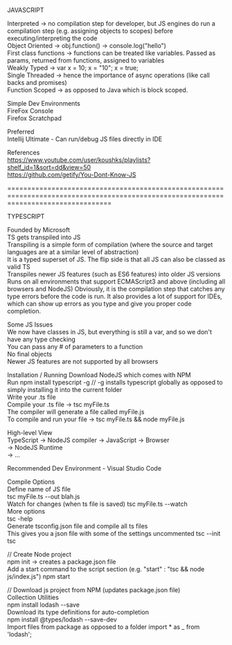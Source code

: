 JAVASCRIPT
 
Interpreted -> no compilation step for developer, but JS engines do run a compilation step (e.g. assigning objects to scopes) before executing/interpreting the code  
Object Oriented -> obj.function() -> console.log("hello")  
First class functions -> functions can be treated like variables. Passed as params, returned from functions, assigned to variables  
Weakly Typed -> var x = 10; x = "10"; x = true;  
Single Threaded -> hence the importance of async operations (like call backs and promises)  
Function Scoped -> as opposed to Java which is block scoped.  

Simple Dev Environments  
    FireFox Console  
    Firefox Scratchpad  
    
Preferred  
	Intellij Ultimate - Can run/debug JS files directly in IDE
    
References  
https://www.youtube.com/user/koushks/playlists?shelf_id=1&sort=dd&view=50  
https://github.com/getify/You-Dont-Know-JS  

======================================================================================================================================

TYPESCRIPT  

Founded by Microsoft  
TS gets transpiled into JS  
Transpiling is a simple form of compilation (where the source and target languages are at a similar level of abstraction)  
It is a typed superset of JS. The flip side is that all JS can also be classed as valid TS  
Transpiles newer JS features (such as ES6 features) into older JS versions  
Runs on all environments that support ECMAScript3 and above (including all browsers and NodeJS) 
Obviously, it is the compilation step that catches any type errors before the code is run.
It also provides a lot of support for IDEs, which can show up errors as you type and give you proper code completion.

Some JS Issues  
We now have classes in JS, but everything is still a var, and so we don't have any type checking  
You can pass any # of parameters to a function  
No final objects  
Newer JS features are not supported by all browsers  

Installation / Running
Download NodeJS which comes with NPM  
Run npm install typescript -g  // -g installs typescript globally as opposed to simply installing it into the current folder  
Write your .ts file  
Compile your .ts file -> tsc myFile.ts  
The compiler will generate a file called myFile.js  
To compile and run your file -> tsc myFile.ts && node myFile.js  

High-level View    
TypeScript	->	NodeJS compiler	->	JavaScript	-> Browser  
												-> NodeJS Runtime  
												-> ...  

Recommended Dev Environment - Visual Studio Code  

Compile Options  
Define name of JS file  
	tsc myFile.ts --out blah.js  
Watch for changes (when ts file is saved) 
	tsc myFile.ts --watch  
More options  
	tsc -help  
Generate tsconfig.json file and compile all ts files  
This gives you a json file with some of the settings uncommented
	tsc --init  
	tsc  
	
// Create Node project  
npm init  -> creates a package.json file  
Add a start command to the script section (e.g. "start" : "tsc && node js/index.js")
npm start

// Download js project from NPM (updates package.json file)  
Collection Utilities  
npm install lodash --save  
Download its type definitions for auto-completion  
npm install @types/lodash --save-dev  
Import files from package as opposed to a folder
import * as _ from 'lodash';